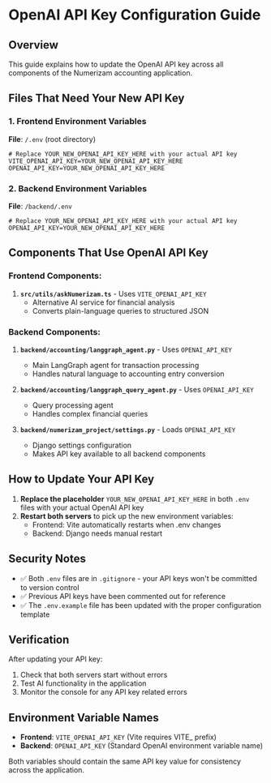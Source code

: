 # OpenAI API Key Configuration Guide

## Overview
This guide explains how to update the OpenAI API key across all components of the Numerizam accounting application.

## Files That Need Your New API Key

### 1. Frontend Environment Variables
**File**: `/.env` (root directory)
```env
# Replace YOUR_NEW_OPENAI_API_KEY_HERE with your actual API key
VITE_OPENAI_API_KEY=YOUR_NEW_OPENAI_API_KEY_HERE
OPENAI_API_KEY=YOUR_NEW_OPENAI_API_KEY_HERE
```

### 2. Backend Environment Variables
**File**: `/backend/.env`
```env
# Replace YOUR_NEW_OPENAI_API_KEY_HERE with your actual API key
OPENAI_API_KEY=YOUR_NEW_OPENAI_API_KEY_HERE
```

## Components That Use OpenAI API Key

### Frontend Components:
1. **`src/utils/askNumerizam.ts`** - Uses `VITE_OPENAI_API_KEY`
   - Alternative AI service for financial analysis
   - Converts plain-language queries to structured JSON

### Backend Components:
1. **`backend/accounting/langgraph_agent.py`** - Uses `OPENAI_API_KEY`
   - Main LangGraph agent for transaction processing
   - Handles natural language to accounting entry conversion

2. **`backend/accounting/langgraph_query_agent.py`** - Uses `OPENAI_API_KEY`
   - Query processing agent
   - Handles complex financial queries

3. **`backend/numerizam_project/settings.py`** - Loads `OPENAI_API_KEY`
   - Django settings configuration
   - Makes API key available to all backend components

## How to Update Your API Key

1. **Replace the placeholder** `YOUR_NEW_OPENAI_API_KEY_HERE` in both `.env` files with your actual OpenAI API key
2. **Restart both servers** to pick up the new environment variables:
   - Frontend: Vite automatically restarts when .env changes
   - Backend: Django needs manual restart

## Security Notes

- ✅ Both `.env` files are in `.gitignore` - your API keys won't be committed to version control
- ✅ Previous API keys have been commented out for reference
- ✅ The `.env.example` file has been updated with the proper configuration template

## Verification

After updating your API key:
1. Check that both servers start without errors
2. Test AI functionality in the application
3. Monitor the console for any API key related errors

## Environment Variable Names

- **Frontend**: `VITE_OPENAI_API_KEY` (Vite requires VITE_ prefix)
- **Backend**: `OPENAI_API_KEY` (Standard OpenAI environment variable name)

Both variables should contain the same API key value for consistency across the application.